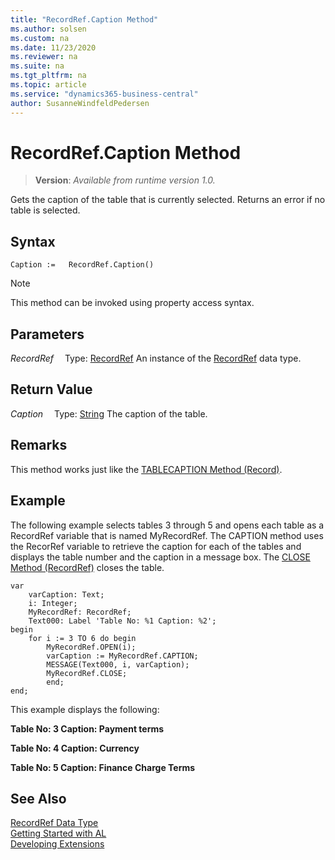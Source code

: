 ```yaml
---
title: "RecordRef.Caption Method"
ms.author: solsen
ms.custom: na
ms.date: 11/23/2020
ms.reviewer: na
ms.suite: na
ms.tgt_pltfrm: na
ms.topic: article
ms.service: "dynamics365-business-central"
author: SusanneWindfeldPedersen
---
```

[//]: # (START>DO_NOT_EDIT)
[//]: # (IMPORTANT:Do not edit any of the content between here and the END>DO_NOT_EDIT.)
[//]: # (Any modifications should be made in the .xml files in the ModernDev repo.)
# RecordRef.Caption Method
> **Version**: _Available from runtime version 1.0._

Gets the caption of the table that is currently selected. Returns an error if no table is selected.


## Syntax
```
Caption :=   RecordRef.Caption()
```
> [!NOTE]
> This method can be invoked using property access syntax.

## Parameters
*RecordRef*
&emsp;Type: [RecordRef](recordref-data-type.md)
An instance of the [RecordRef](recordref-data-type.md) data type.

## Return Value
*Caption*
&emsp;Type: [String](../string/string-data-type.md)
The caption of the table.


[//]: # (IMPORTANT: END>DO_NOT_EDIT)

## Remarks  
 This method works just like the [TABLECAPTION Method (Record)](../record/record-tablecaption-method.md).  
  
## Example  
 The following example selects tables 3 through 5 and opens each table as a RecordRef variable that is named MyRecordRef. The CAPTION method uses the RecorRef variable to retrieve the caption for each of the tables and displays the table number and the caption in a message box. The [CLOSE Method (RecordRef)](recordref-close-method.md) closes the table.
  
```
var
    varCaption: Text;
    i: Integer;
    MyRecordRef: RecordRef;
    Text000: Label 'Table No: %1 Caption: %2';
begin
    for i := 3 TO 6 do begin  
        MyRecordRef.OPEN(i);  
        varCaption := MyRecordRef.CAPTION;  
        MESSAGE(Text000, i, varCaption);  
        MyRecordRef.CLOSE;  
        end;  
end;
```  
  
 This example displays the following:  
  
 **Table No: 3   Caption: Payment terms**  
  
 **Table No: 4   Caption: Currency**  
  
 **Table No: 5   Caption: Finance Charge Terms**  

## See Also
[RecordRef Data Type](recordref-data-type.md)  
[Getting Started with AL](../../devenv-get-started.md)  
[Developing Extensions](../../devenv-dev-overview.md)